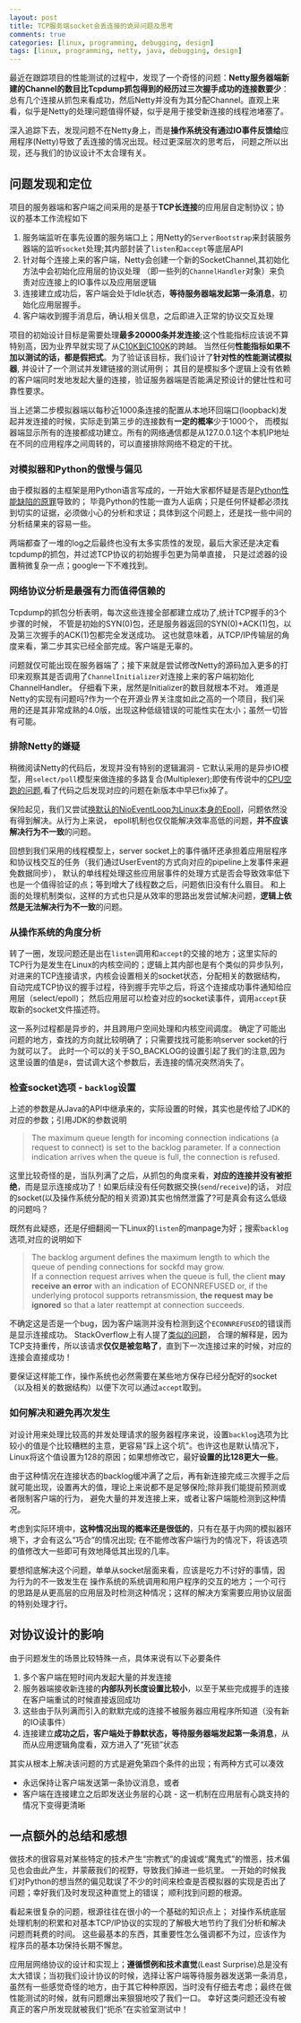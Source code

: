 ```yaml
---
layout: post
title: TCP服务端socket会丢连接的诡异问题及思考
comments: true
categories: [linux, programming, debugging, design]
tags: [linux, programming, netty, java, debugging, design]
---
```

最近在跟踪项目的性能测试的过程中，发现了一个奇怪的问题：**Netty服务器端新建的Channel的数目比Tcpdump抓包得到的经历过三次握手成功的连接数要少**：
总有几个连接从抓包来看成功，然后Netty并没有为其分配Channel。直观上来看，似乎是Netty的处理问题值得怀疑，似乎是用于接受新连接的线程池堵塞了。

深入追踪下去，发现问题不在Netty身上，而是**操作系统没有通过IO事件反馈给**应用程序(Netty)导致了丢连接的情况出现。经过更深层次的思考后，
问题之所以出现，还与我们的协议设计不太合理有关。

<!--more-->

## 问题发现和定位

项目的服务器端和客户端之间采用的是基于**TCP长连接**的应用层自定制协议；协议的基本工作流程如下
1. 服务端监听在事先设置的服务端口上；用Netty的`ServerBootstrap`来封装服务器端的监听`socket`处理;其内部封装了`listen`和`accept`等底层API
2. 针对每个连接上来的客户端，Netty会创建一个新的SocketChannel,其初始化方法中会初始化应用层的协议处理
（即一些列的`ChannelHandler`对象）来负责对应连接上的IO事件以及应用层逻辑
3. 连接建立成功后，客户端会处于Idle状态，**等待服务器端发起第一条消息**，初始化应用层握手。
4. 客户端收到握手消息后，确认相关信息，之后即进入正常的协议交互处理

项目的初始设计目标是需要处理**最多20000条并发连接**;这个性能指标应该说不算特别高，因为业界早就实现了从[C10K到C100K](https://qunfei.wordpress.com/2016/09/20/from-c10k-to-c100k-problem-push-over-1000000-messages-to-web-clients-on-1-machine-simultaneously/)的跨越。
当然任何**性能指标如果不加以测试的话，都是假把式**。为了验证该目标，我们设计了**针对性的性能测试模拟器**, 并设计了一个测试并发建链接的测试用例；
其目的是模拟多个逻辑上没有依赖的客户端同时发地发起大量的连接，验证服务器端是否能满足预设计的健壮性和可靠性要求。

当上述第二步模拟器端以每秒近1000条连接的配置从本地环回端口(loopback)发起并发连接的时候，实际走到第三步的连接数有**一定的概率**少于1000个，
而模拟器端显示所有的连接都成功建立。所有的网络通信都是从127.0.0.1这个本机IP地址在不同的应用程序之间周转的，可以直接排除网络不稳定的干扰。

### 对模拟器和Python的傲慢与偏见

由于模拟器的主框架是用Python语言写成的，一开始大家都怀疑是否是[Python性能缺陷的原罪](http://jakevdp.github.io/blog/2014/05/09/why-python-is-slow/)导致的；
毕竟Python的性能一直为人诟病；只是任何怀疑都必须找到切实的证据，必须做小心的分析和求证；具体到这个问题上，还是找一些中间的分析结果来的容易一些。

两端都查了一堆的log之后最终也没有太多实质性的发现，最后大家还是决定看tcpdump的抓包，并过滤TCP协议的初始握手包更为简单直接，
只是过滤器的设置稍微复杂一点；google一下不难找到。

### 网络协议分析是最强有力而值得信赖的
Tcpdump的抓包分析表明，每次这些连接全部都建立成功了,统计TCP握手的3个步骤的时候，
不管是初始的SYN(0)包，还是服务器返回的SYN(0)+ACK(1)包，以及第三次握手的ACK(1)包都完全发送成功。
这也就意味着，从TCP/IP传输层的角度来看，第二步其实已经全部完成。客户端是无辜的。

问题就仅可能出现在服务器端了；接下来就是尝试修改Netty的源码加入更多的打印来观察其是否调用了`ChannelInitializer`对连接上来的客户端初始化ChannelHandler。
仔细看下来，居然是Initializer的数目就根本不对。
难道是Netty的实现有问题吗?作为一个在开源业界关注度如此之高的一个项目，我们采用的还是其非常成熟的4.0版，出现这种低级错误的可能性实在太小；虽然一切皆有可能。

### 排除Netty的嫌疑

稍微阅读Netty的代码后，发现并没有特别的逻辑漏洞 - 它默认采用的是异步IO模型，用`select/poll`模型来做连接的多路复合(Multiplexer);即使有传说中的[CPU空跑的问题](https://github.com/netty/netty/issues/2616),看了代码之后发现对应的问题在新版本中早已fix掉了。

保险起见，我们又尝试[换默认的NioEventLoop为Linux本身的Epoll](http://netty.io/wiki/native-transports.html)，问题依然没有得到解决。从行为上来说，
epoll机制也仅仅能解决效率高低的问题，**并不应该解决行为不一致**的问题。

回想到我们采用的线程模型上，server socket上的事件循环还承担着应用层程序和协议栈交互的任务（我们通过UserEvent的方式向对应的pipeline上发事件来避免数据同步），
默认的单线程处理这些应用层事件的处理方式是否会导致效率低下也是一个值得验证的点；等到增大了线程数之后，问题依旧没有什么眉目。
和上面的处理机制类似，这样的方式也只是从效率的思路出发尝试解决问题，**逻辑上依然是无法解决行为不一致**的问题。

### 从操作系统的角度分析

转了一圈，发现问题还是出在`listen`调用和`accept`的交接的地方；这里实际的TCP行为是发生在Linux的内核空间的；逻辑上其内部也是有个类似的异步队列，
对进来的TCP连接请求，内核会设置相关的socket状态，分配相关的数据结构，自动完成TCP协议的握手过程，待到握手完毕之后，将这个连接成功事件通知给应用层（select/epoll)；
然后应用层可以检查对应的socket读事件，调用`accept`获取新的socket文件描述符。

这一系列过程都是异步的，并且跨用户空间处理和内核空间调度。
确定了可能出问题的地方，查找的方向就比较明确了；只需要找找可能影响server socket的行为就可以了。
此时一个可以的关于SO_BACKLOG的设置引起了我们的注意,因为这里设置的值是`8`，尝试调大这个参数后，丢连接的情况突然消失了。

### 检查socket选项 - `backlog`设置

上述的参数是从Java的API中继承来的，实际设置的时候，其实也是传给了JDK的对应的参数；引用JDK的参数说明
> The maximum queue length for incoming connection indications (a request to connect) is set to the backlog parameter. If a connection indication arrives when the queue is full, the connection is refused.

这里比较奇怪的是，当队列满了之后，从抓包的角度来看，**对应的连接并没有被拒绝**，而是显示连接成功了！如果后续没有任何数据交换(`send`/`receive`)的话，
对应的socket(以及操作系统分配的相关资源)其实也悄然泄露了?可是真会有这么低级的问题吗？

既然有此疑惑，还是仔细翻阅一下Linux的`listen`的manpage为好；搜索`backlog`选项,对应的说明如下

> The backlog argument defines the maximum length to which the queue of pending connections for sockfd may grow.  
> If a connection request arrives when the queue is full, the client **may receive an error** with
> an indication of ECONNREFUSED or, if the underlying protocol supports retransmission, **the request may be ignored**
> so that a later reattempt at connection succeeds.

不确定这是否是一个bug，因为客户端测并没有检测到这个`ECONNREFUSED`的错误而是显示连接成功。
StackOverflow上有人提了[类似的问题](https://stackoverflow.com/questions/37609951/why-i-dont-get-an-error-when-i-connect-more-sockets-than-the-argument-backlog-g)，
合理的解释是，因为TCP支持重传，所以该请求**仅仅是被忽略了**，直到下一次连接过来的时候，对应的连接会直接成功！

要保证这样能工作，操作系统也必然需要在某些地方保存已经分配好的socket（以及相关的数据结构）以便下次可以通过`accept`取到。

### 如何解决和避免再次发生
对设计用来处理比较高的并发处理请求的服务器程序来说，设置`backlog`选项为比较小的值是个比较糟糕的主意，更容易"踩上这个坑"。也许这也是默认情况下，
Linux将这个值设置为128的原因；如果想修改它，最好**设置的比128更大一些**。

由于这种情况在连接状态的backlog缓冲满了之后，再有新连接完成三次握手之后就可能出现，设置再大的值，理论上来说都不是足够保险;除非我们能提前预测或者限制客户端的行为，
避免大量的并发连接上来，或者让客户端能检测到这种情况。

考虑到实际环境中，**这种情况出现的概率还是很低的**，只有在基于内网的模拟器环境下，才会有这么“巧合”的情况出现;
在不能修改客户端行为的情况下，将该选项的值修改大一些即可有效地降低其出现的几率。

要想彻底解决这个问题，单单从socket层面来看，应该是吃力不讨好的事情，因为行为的不一致发生在
操作系统的系统调用和用户程序的交互的地方；一个可行的思路是从更高层的应用层及时检测这种情况；这样的解决方案需要应用协议层面的特别处理才行。

## 对协议设计的影响
由于问题发生的场景比较特殊一点，具体来说有以下必要条件

1. 多个客户端在短时间内发起大量的并发连接
2. 服务器端接收新连接的**内部队列长度设置比较小**，以至于某些完成握手的连接在客户端重试的时候直接返回成功
3. 这些由于队列满而引入的默默完成的连接不被服务器应用程序所知道（没有新的IO读事件）
4. 连接建立**成功之后，客户端处于静默状态，等待服务器端发起第一条消息**，从而从应用逻辑角度看，双方进入了“死锁”状态

其实从根本上解决该问题的方式是避免第四个条件的出现；有两种方式可以凑效
- 永远保持让客户端发送第一条协议消息，或者
- 客户端在连接建立之后即发送业务层的心跳 - 这一机制在应用层有心跳支持的情况下变得更清晰

## 一点额外的总结和感想
做技术的很容易对某些特定的技术产生“宗教式”的虔诚或“魔鬼式”的憎恶，技术偏见也会由此产生，并蒙蔽我们的视野，导致我们掉进一些坑里。
一开始的时候我们对Python的想当然的偏见耽误了不少的时间来检查是否模拟器的实现是否出了问题；幸好我们及时发现这种直觉上的错误；
顺利找到问题的根源。

看起来很复杂的问题，根源往往在很小的一个基础的知识点上；
对操作系统底层处理机制的积累和对基本TCP/IP协议的实现的了解极大地节约了我们分析和解决问题而耗费的时间。
这些最基本的东西，其重要性怎么强调都不为过，应该作为程序员的基本功保持长期不懈怠。

应用层网络协议的设计和实现上；**遵循惯例和技术直觉**(Least Surprise)总是没有太大错误；当初我们设计协议的时候，选择让客户端等待服务器发送第一条消息，
虽然有一些感觉奇怪的地方，由于其它种种原因，当时没有仔细去考虑；最终在做性能测试的时候，就有问题爆出来狠狠地咬了我们一口。
幸好这类问题还没有被真正的客户所发现就被我们“扼杀”在实验室测试中！

